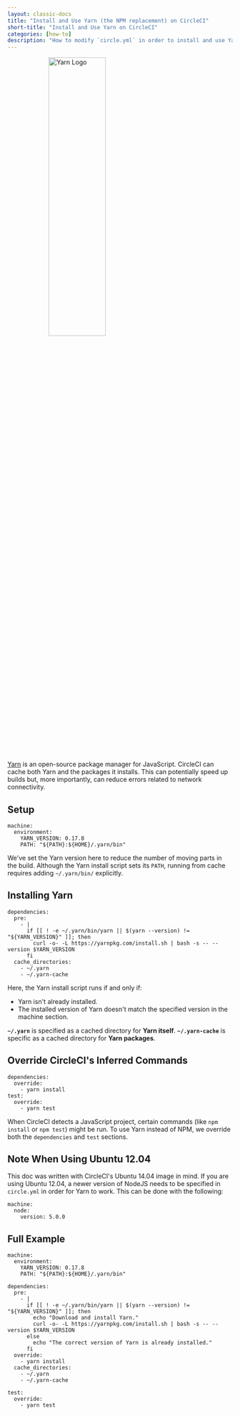 ```yaml
---
layout: classic-docs
title: "Install and Use Yarn (the NPM replacement) on CircleCI"
short-title: "Install and Use Yarn on CircleCI"
categories: [how-to]
description: "How to modify `circle.yml` in order to install and use Yarn on CircleCI."
---
```


<img src="{{site.baseurl}}/assets/img/logos/yarn-logo.svg" style="display:block;margin:15px auto;width:40%;min-width:320px;" alt="Yarn Logo" />

[Yarn][yarn-site] is an open-source package manager for JavaScript. CircleCI can cache both Yarn and the packages it installs. This can potentially speed up builds but, more importantly, can reduce errors related to network connectivity.

## Setup

```
machine:
  environment:
    YARN_VERSION: 0.17.8
    PATH: "${PATH}:${HOME}/.yarn/bin"
```

We've set the Yarn version here to reduce the number of moving parts in the build. Although the Yarn install script sets its `PATH`, running from cache requires adding `~/.yarn/bin/` explicitly.

## Installing Yarn

```
dependencies:
  pre:
    - |
      if [[ ! -e ~/.yarn/bin/yarn || $(yarn --version) != "${YARN_VERSION}" ]]; then
        curl -o- -L https://yarnpkg.com/install.sh | bash -s -- --version $YARN_VERSION
      fi
  cache_directories:
    - ~/.yarn
    - ~/.yarn-cache
```

Here, the Yarn install script runs if and only if:

* Yarn isn't already installed.
* The installed version of Yarn doesn't match the specified version in the machine section.

**`~/.yarn`** is specified as a cached directory for **Yarn itself**. **`~/.yarn-cache`** is specific as a cached directory for **Yarn packages**.

## Override CircleCI's Inferred Commands

```
dependencies:
  override:
    - yarn install
test:
  override:
    - yarn test
```

When CircleCI detects a JavaScript project, certain commands (like `npm install` or `npm test`) might be run. To use Yarn instead of NPM, we override both the `dependencies` and `test` sections.

## Note When Using Ubuntu 12.04

This doc was written with CircleCI's Ubuntu 14.04 image in mind. If you are using Ubuntu 12.04, a newer version of NodeJS needs to be specified in `circle.yml` in order for Yarn to work. This can be done with the following:

```
machine:
  node:
    version: 5.0.0
```

## Full Example

```
machine:
  environment:
    YARN_VERSION: 0.17.8
    PATH: "${PATH}:${HOME}/.yarn/bin"

dependencies:
  pre:
    - |
      if [[ ! -e ~/.yarn/bin/yarn || $(yarn --version) != "${YARN_VERSION}" ]]; then
        echo "Download and install Yarn."
        curl -o- -L https://yarnpkg.com/install.sh | bash -s -- --version $YARN_VERSION
      else
        echo "The correct version of Yarn is already installed."
      fi
  override:
    - yarn install
  cache_directories:
    - ~/.yarn
    - ~/.yarn-cache

test:
  override:
    - yarn test
```



[yarn-site]: https://yarnpkg.com/

